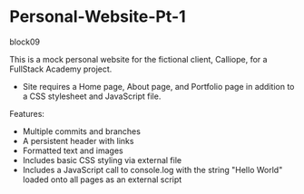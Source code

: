 # Personal-Website-Pt-1

block09

This is a mock personal website for the fictional client, Calliope, for a FullStack Academy project.

- Site requires a Home page, About page, and Portfolio page in addition to a CSS stylesheet and JavaScript file.

Features:

- Multiple commits and branches
- A persistent header with links
- Formatted text and images
- Includes basic CSS styling via external file
- Includes a JavaScript call to console.log with the string "Hello World" loaded onto all pages as an external script
